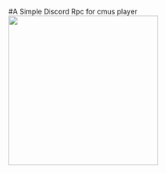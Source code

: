 #A Simple Discord Rpc for cmus player
<img src="https://github.com/Hyperx837/arch-logos/blob/master/logos/arch-gradient.svg" height="300">
